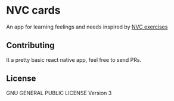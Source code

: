 # NVC cards
An app for learning feelings and needs inspired by [NVC exercises ](https://www.nenasilnakomunikace.org/l/cviceni-s-kartickami-potreb-a-pocitu/) 
    
## Contributing
It a pretty basic react native app, feel free to send PRs.

## License
GNU GENERAL PUBLIC LICENSE Version 3
